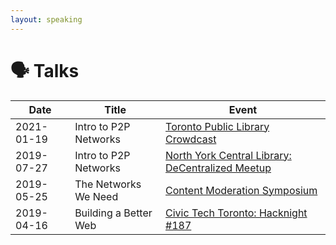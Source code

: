 ```yaml
---
layout: speaking
---
```


# 🗣️ Talks


| Date       | Title                 | Event                                                                                                                           |
|------------|-----------------------|---------------------------------------------------------------------------------------------------------------------------------|
| 2021-01-19 | Intro to P2P Networks | [Toronto Public Library Crowdcast](https://www.torontopubliclibrary.ca/detail.jsp?R=EVT448360) |
| 2019-07-27 | Intro to P2P Networks | [North York Central Library: DeCentralized Meetup](https://tomesh.net/2019-07-27/north-york-central-library/) |
| 2019-05-25 | The Networks We Need  | [Content Moderation Symposium](https://contentmoderation.art/)                                                                  |
| 2019-04-16 | Building a Better Web | [Civic Tech Toronto: Hacknight #187](https://www.youtube.com/watch?v=Qg9-k7tguvI)                                                 |
